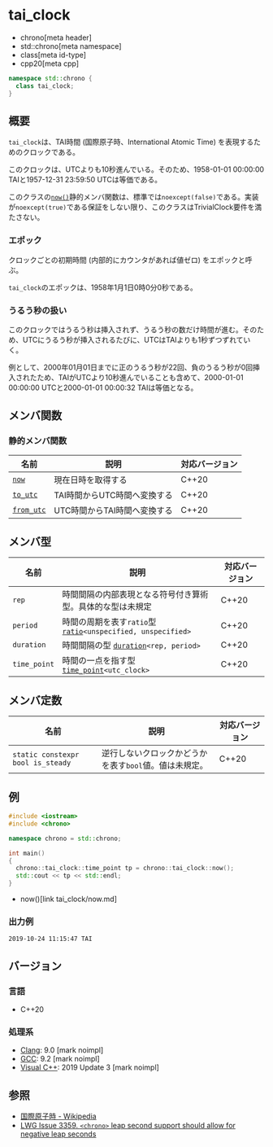# tai_clock
* chrono[meta header]
* std::chrono[meta namespace]
* class[meta id-type]
* cpp20[meta cpp]

```cpp
namespace std::chrono {
  class tai_clock;
}
```

## 概要
`tai_clock`は、TAI時間 (国際原子時、International Atomic Time) を表現するためのクロックである。

このクロックは、UTCよりも10秒進んでいる。そのため、1958-01-01 00:00:00 TAIと1957-12-31 23:59:50 UTCは等価である。


このクラスの[`now()`](tai_clock/now.md)静的メンバ関数は、標準では`noexcept(false)`である。実装が`noexcept(true)`である保証をしない限り、このクラスはTrivialClock要件を満たさない。


### エポック
クロックごとの初期時間 (内部的にカウンタがあれば値ゼロ) をエポックと呼ぶ。

`tai_clock`のエポックは、1958年1月1日0時0分0秒である。


### うるう秒の扱い
このクロックではうるう秒は挿入されず、うるう秒の数だけ時間が進む。そのため、UTCにうるう秒が挿入されるたびに、UTCはTAIよりも1秒ずつずれていく。

例として、2000年01月01日までに正のうるう秒が22回、負のうるう秒が0回挿入されたため、TAIがUTCより10秒進んでいることも含めて、2000-01-01 00:00:00 UTCと2000-01-01 00:00:32 TAIは等価となる。


## メンバ関数
### 静的メンバ関数

| 名前 | 説明 | 対応バージョン |
|------|------|----------------|
| [`now`](tai_clock/now.md)           | 現在日時を取得する           | C++20 |
| [`to_utc`](tai_clock/to_utc.md)     | TAI時間からUTC時間へ変換する | C++20 |
| [`from_utc`](tai_clock/from_utc.md) | UTC時間からTAI時間へ変換する | C++20 |


## メンバ型

| 名前 | 説明 | 対応バージョン |
|--------------|--------------------------------|-------|
| `rep`        | 時間間隔の内部表現となる符号付き算術型。具体的な型は未規定    | C++20 |
| `period`     | 時間の周期を表す`ratio`型 [`ratio`](/reference/ratio/ratio.md)`<unspecified, unspecified>` | C++20 |
| `duration`   | 時間間隔の型 [`duration`](duration.md)`<rep, period>`         | C++20 |
| `time_point` | 時間の一点を指す型 [`time_point`](time_point.md)`<utc_clock>` | C++20 |


## メンバ定数

| 名前 | 説明 | 対応バージョン |
|-------------|--------------------------------------------------------|-------|
| `static constexpr bool is_steady` | 逆行しないクロックかどうかを表す`bool`値。値は未規定。 | C++20 |


## 例
```cpp example
#include <iostream>
#include <chrono>

namespace chrono = std::chrono;

int main()
{
  chrono::tai_clock::time_point tp = chrono::tai_clock::now();
  std::cout << tp << std::endl;
}
```
* now()[link tai_clock/now.md]

### 出力例
```
2019-10-24 11:15:47 TAI
```

## バージョン
### 言語
- C++20

### 処理系
- [Clang](/implementation.md#clang): 9.0 [mark noimpl]
- [GCC](/implementation.md#gcc): 9.2 [mark noimpl]
- [Visual C++](/implementation.md#visual_cpp): 2019 Update 3 [mark noimpl]


## 参照
- [国際原子時 - Wikipedia](https://ja.wikipedia.org/wiki/国際原子時)
- [LWG Issue 3359. `<chrono>` leap second support should allow for negative leap seconds](http://www.open-std.org/jtc1/sc22/wg21/docs/papers/2020/p2117r0.html#3359)
